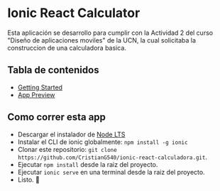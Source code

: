 # Ionic React Calculator

Esta aplicación se desarrollo para cumplir con la Actividad 2 del curso "Diseño de aplicaciones moviles" de la UCN, la cual solicitaba la construccion de una calculadora basica.

## Tabla de contenidos

- [Getting Started](#getting-started)
- [App Preview](#app-preview)

## Como correr esta app

- Descargar el instalador de [Node LTS](https://nodejs.org/)
- Instalar el CLI de ionic globalmente: `npm install -g ionic`
- Clonar este repositorio: `git clone https://github.com/CristianG540/ionic-react-calculadora.git`.
- Ejecutar `npm install` desde la raiz del proyecto.
- Ejecutar `ionic serve` en una terminal desde la raiz del proyecto.
- Listo. :tada:
